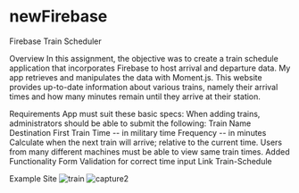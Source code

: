 # newFirebase
Firebase Train Scheduler

Overview
In this assignment, the objective was to create a train schedule application that incorporates Firebase to host arrival and departure data. My app retrieves and manipulates the data with Moment.js. This website provides up-to-date information about various trains, namely their arrival times and how many minutes remain until they arrive at their station.

Requirements
App must suit these basic specs:
When adding trains, administrators should be able to submit the following:
Train Name
Destination
First Train Time -- in military time
Frequency -- in minutes
Calculate when the next train will arrive; relative to the current time.
Users from many different machines must be able to view same train times.
Added Functionality
Form Validation for correct time input
Link
Train-Schedule

Example Site
![train](https://user-images.githubusercontent.com/32534351/41199110-6255cf24-6c49-11e8-8777-faeea1d2fdbe.PNG)
![capture2](https://user-images.githubusercontent.com/32534351/41199111-652f31e0-6c49-11e8-93e8-9ba453f5beb6.PNG)
